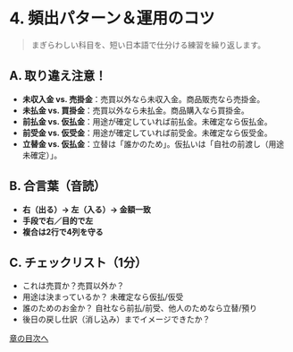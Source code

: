 # 4. 頻出パターン＆運用のコツ

> まぎらわしい科目を、短い日本語で仕分ける練習を繰り返します。

## A. 取り違え注意！

- **未収入金 vs. 売掛金**：売買以外なら未収入金。商品販売なら売掛金。
- **未払金 vs. 買掛金**：売買以外なら未払金。商品購入なら買掛金。
- **前払金 vs. 仮払金**：用途が確定していれば前払金。未確定なら仮払金。
- **前受金 vs. 仮受金**：用途が確定していれば前受金。未確定なら仮受金。
- **立替金 vs. 仮払金**：立替は「誰かのため」。仮払いは「自社の前渡し（用途未確定）」。

## B. 合言葉（音読）

- **右（出る）→ 左（入る）→ 金額一致**
- **手段で右／目的で左**
- **複合は2行で4列を守る**

## C. チェックリスト（1分）

<ul class="checklist">
<li>これは売買か？売買以外か？</li>
<li>用途は決まっているか？ 未確定なら仮払/仮受</li>
<li>誰のためのお金か？ 自社なら前払/前受、他人のためなら立替/預り</li>
<li>後日の戻し仕訳（消し込み）までイメージできたか？</li>
</ul>

[章の目次へ](index.md)
